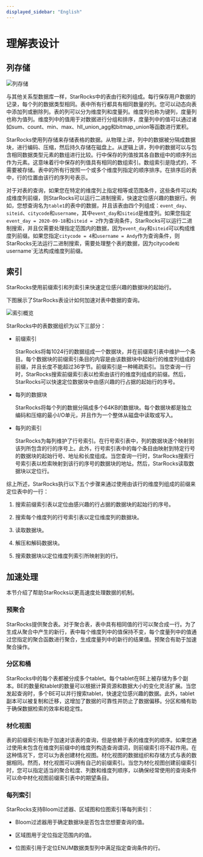 ```yaml
---
displayed_sidebar: "English"
---
```


# 理解表设计

## 列存储

![列存储](../assets/3.1-1.png)

与其他关系型数据库一样，StarRocks中的表由行和列组成。每行保存用户数据的记录，每个列的数据类型相同。表中所有行都具有相同数量的列。您可以动态向表中添加列或删除列。表的列可以分为维度列和度量列。维度列也称为键列，度量列也称为值列。维度列中的值用于对数据进行分组和排序，度量列中的值可以通过诸如sum、count、min、max、hll_union_agg和bitmap_union等函数进行累积。

StarRocks使用列存储来存储表格的数据。从物理上讲，列中的数据被分隔成数据块，进行编码、压缩，然后持久存储在磁盘上。从逻辑上讲，列中的数据可以与包含相同数据类型元素的数组进行比较。行中保存的列值按其各自数组中的顺序列出作为元素。这意味着行中保存的列值具有相同的数组索引。数组索引是隐式的，不需要被存储。表中的所有行按照一个或多个维度列指定的顺序排序。在排序后的表中，行的位置由该行的序列号表示。

对于对表的查询，如果您在特定的维度列上指定相等或范围条件，这些条件可以构成维度列前缀，则StarRocks可以运行二进制搜索，快速定位感兴趣的数据行。例如，您想查询名为`table1`的表中的数据，并且该表由四个列组成：`event_day`、`siteid`、`citycode`和`username`，其中`event_day`和`siteid`是维度列。如果您指定`event_day = 2020-09-18`和`siteid = 2`作为查询条件，StarRocks可以运行二进制搜索，并且仅需要处理指定范围内的数据，因为`event_day`和`siteid`可以构成维度列前缀。如果您指定`citycode = 4`和`username = Andy`作为查询条件，则StarRocks无法运行二进制搜索，需要处理整个表的数据，因为citycode`和`username`无法构成维度列前缀。

## 索引

StarRocks使用前缀索引和列索引来快速定位感兴趣的数据块的起始行。

下图展示了StarRocks表设计如何加速对表中数据的查询。

![索引概览](../assets/3.1-2.png)

StarRocks中的表数据组织为以下三部分：

- 前缀索引

  StarRocks将每1024行的数据组成一个数据块，并在前缀索引表中维护一个条目。每个数据块的前缀索引条目的内容是由该数据块中起始行的维度列组成的前缀，并且长度不能超过36字节。前缀索引是一种稀疏索引。当您查询一行时，StarRocks搜索前缀索引表以检索由该行的维度列组成的前缀。然后，StarRocks可以快速定位数据块中由感兴趣的行占据的起始行的序号。

- 每列的数据块

  StarRocks将每个列的数据分隔成多个64KB的数据块。每个数据块都是独立编码和压缩的最小I/O单元，并且作为一个整体从磁盘中读取或写入。

- 每列的索引

  StarRocks为每列维护了行号索引。在行号索引表中，列的数据块逐个映射到该列所包含的行的序号上。此外，行号索引表中的每个条目由映射到特定行号的数据块的起始行号、地址和长度组成。当您查询一行时，StarRocks搜索行号索引表以检索映射到该行的序号的数据块的地址。然后，StarRocks读取数据块以定位行。

综上所述，StarRocks执行以下五个步骤来通过使用由该行的维度列组成的前缀来定位表中的一行：

1. 搜索前缀索引表以定位由感兴趣的行占据的数据块的起始行的序号。

2. 搜索每个维度列的行号索引表以定位维度列的数据块。

3. 读取数据块。

4. 解压和解码数据块。

5. 搜索数据块以定位维度列索引所映射到的行。

## 加速处理

本节介绍了帮助StarRocks以更高速度处理数据的机制。

### 预聚合

StarRocks提供聚合表。对于聚合表，表中具有相同值的行可以聚合成一行。为了生成从聚合中产生的新行，表中每个维度列中的值保持不变，每个度量列中的值通过您指定的聚合函数进行聚合，生成度量列中的新行的结果值。预聚合有助于加速聚合操作。

### 分区和桶

StarRocks中的每个表都被分成多个tablet。每个tablet在BE上被存储为多个副本。BE的数量和tablet的数量可以根据计算资源和数据大小的变化灵活扩展。当您发起查询时，多个BE可以并行搜索tablet，快速定位感兴趣的数据。此外，tablet副本可以被复制和迁移，这增加了数据的可靠性并防止了数据偏移。分区和桶有助于确保数据检索的效率和稳定性。

### 材化视图

表的前缀索引有助于加速对该表的查询，但是依赖于表的维度列的顺序。如果您通过使用未包含在维度列前缀中的维度列构造查询谓词，则前缀索引将不起作用。在这种情况下，您可以为表创建材化视图。材化视图的数据组织和存储方式与表的数据相同。然而，材化视图可以拥有自己的前缀索引。当您为材化视图创建前缀索引时，您可以指定适当的聚合粒度、列数和维度列顺序，以确保经常使用的查询条件可以命中材化视图前缀索引表中的期望条目。

### 每列索引

StarRocks支持Bloom过滤器、区域图和位图索引等每列索引：

- Bloom过滤器用于确定数据块是否包含您想要查询的值。

- 区域图用于定位指定范围内的值。

- 位图索引用于定位ENUM数据类型列中满足指定查询条件的行。